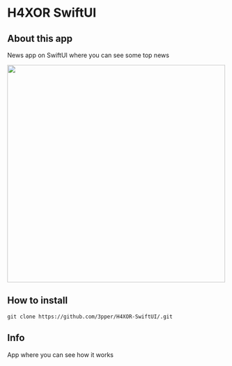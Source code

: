 # H4XOR SwiftUI

## About this app

News app on SwiftUI where you can see some top news

<img src="https://github.com/3pper/ARDicee/blob/main/IMG_5014.PNG" width="500">

## How to install 

```
git clone https://github.com/3pper/H4XOR-SwiftUI/.git
```
## Info 

App where you can see how it works
